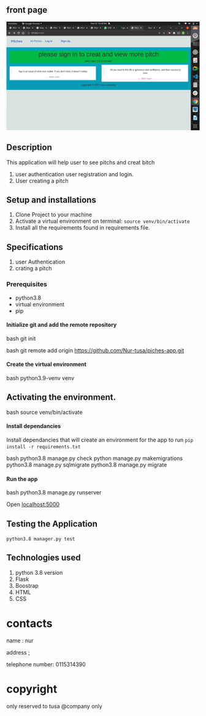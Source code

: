 
## front page
 <img src="./app/static/photos/pitch.png">

## Description
This application will help user to see pitchs and creat bitch
1. user authentication user registration and login.
2. User creating a pitch



## Setup and installations
1. Clone Project to your machine
2. Activate a virtual environment on terminal: `source venv/bin/activate`
3. Install all the requirements found in requirements file.

## Specifications
1. user Authentication
2.  crating a pitch  

### Prerequisites
* python3.8
* virtual environment
* pip


#### Initialize git and add the remote repository
bash
git init

bash
git remote add origin https://github.com/Nur-tusa/piches-app.git

#### Create  the virtual environment
bash
python3.9-venv venv
## Activating the environment.
bash
source venv/bin/activate

#### Install dependancies
Install dependancies that will create an environment for the app to run
`pip install -r requirements.txt`

bash
python3.8 manage.py check
python manage.py makemigrations 
python3.8 manage.py sqlmigrate 
python3.8 manage.py migrate

#### Run the app
bash
python3.8 manage.py runserver

Open [localhost:5000](http://127.0.0.1:5000)
## Testing the Application
`python3.8 manager.py test`
## Technologies used
1.  python 3.8 version
2. Flask
3.  Boostrap
4.  HTML
5. CSS
 
 # contacts
  name : nur 
 
  address ; 
 
  telephone number: 0115314390


# copyright 
only reserved to tusa @company  only
